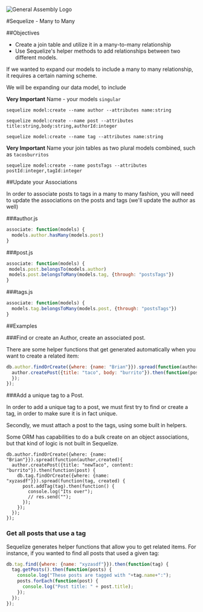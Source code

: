 ![General Assembly Logo](http://i.imgur.com/ke8USTq.png)

#Sequelize - Many to Many

##Objectives

* Create a join table and utilize it in a many-to-many relationship
* Use Sequelize's helper methods to add relationships between two different models.


If we wanted to expand our models to include a many to many relationship, it requires a certain naming scheme.

We will be expanding our data model, to include

**Very Important** Name - your models `singular`

`sequelize model:create --name author --attributes name:string`

`sequelize model:create --name post --attributes title:string,body:string,authorId:integer`

`sequelize model:create --name tag --attributes name:string`

**Very Important** Name your join tables as two plural models combined, such as `tacosburritos`

`sequelize model:create --name postsTags --attributes postId:integer,tagId:integer`

##Update your Associations

In order to associate posts to tags in a many to many fashion, you will need to update the associations on the posts and tags (we'll update the author as well)

###author.js

```js
associate: function(models) {
  models.author.hasMany(models.post)
}
```

###post.js

```js
associate: function(models) {
 models.post.belongsTo(models.author)
 models.post.belongsToMany(models.tag, {through: "postsTags"})
}
```

###tags.js

```js
associate: function(models) {
  models.tag.belongsToMany(models.post, {through: "postsTags"})
}
```

##Examples

###Find or create an Author, create an associated post.

There are some helper functions that get generated automatically when you want to create a related item:

```js
db.author.findOrCreate({where: {name: "Brian"}}).spread(function(author, created) {
  author.createPost({title: "taco", body: "burrito"}).then(function(post) {
  });
});

```

###Add a unique tag to a Post.

In order to add a unique tag to a post, we must first try to find or create a tag, in order to make sure it is in fact unique.

Secondly, we must attach a post to the tags, using some built in helpers.

Some ORM has capabilities to do a bulk create on an object associations, but that kind of logic is not built in Sequelize.

```
db.author.findOrCreate({where: {name: "Brian"}}).spread(function(author,created){
  author.createPost({title: "newTaco", content: "burrito"}).then(function(post) {
    db.tag.findOrCreate({where: {name: "xyzasdf"}}).spread(function(tag, created) {
      post.addTag(tag).then(function() {
        console.log("Its over");
        // res.send("");
      });
    });
  });
});
```

### Get all posts that use a tag

Sequelize generates helper functions that allow you to get related items. For instance, if you wanted to find all posts that used a given tag:

```js
db.tag.find({where: {name: "xyzasdf"}}).then(function(tag) {
  tag.getPosts().then(function(posts) {
    console.log("These posts are tagged with "+tag.name+":");
    posts.forEach(function(post) {
      console.log("Post title: " + post.title);
    });
  });
});
```
